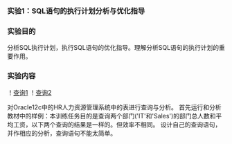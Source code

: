 ### 实验1：SQL语句的执行计划分析与优化指导
### 实验目的
分析SQL执行计划，执行SQL语句的优化指导。理解分析SQL语句的执行计划的重要作用。

### 实验内容
！[查询1](pict1.png)
！[查询2](pict1.png)

对Oracle12c中的HR人力资源管理系统中的表进行查询与分析。
首先运行和分析教材中的样例：本训练任务目的是查询两个部门('IT'和'Sales')的部门总人数和平均工资，以下两个查询的结果是一样的。但效率不相同。
设计自己的查询语句，并作相应的分析，查询语句不能太简单。